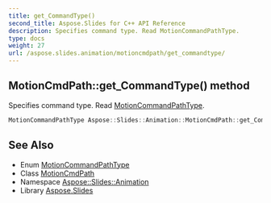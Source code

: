 ```yaml
---
title: get_CommandType()
second_title: Aspose.Slides for C++ API Reference
description: Specifies command type. Read MotionCommandPathType.
type: docs
weight: 27
url: /aspose.slides.animation/motioncmdpath/get_commandtype/
---
```

## MotionCmdPath::get_CommandType() method


Specifies command type. Read [MotionCommandPathType](../../motioncommandpathtype/).

```cpp
MotionCommandPathType Aspose::Slides::Animation::MotionCmdPath::get_CommandType() override
```

## See Also

* Enum [MotionCommandPathType](../../motioncommandpathtype/)
* Class [MotionCmdPath](../)
* Namespace [Aspose::Slides::Animation](../../)
* Library [Aspose.Slides](../../../)